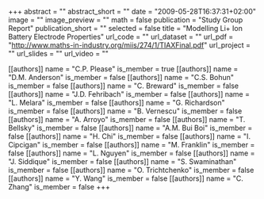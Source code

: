 +++
abstract = ""
abstract_short = ""
date = "2009-05-28T16:37:31+02:00"
image = ""
image_preview = ""
math = false
publication = "Study Group Report"
publication_short = ""
selected = false
title = "Modelling Li+ Ion Battery Electrode Properties"
url_code = ""
url_dataset = ""
url_pdf = "http://www.maths-in-industry.org/miis/274/1/TIAXFinal.pdf"
url_project = ""
url_slides = ""
url_video = ""

[[authors]]
    name = "C.P. Please"
    is_member = true
[[authors]]
    name = "D.M. Anderson"
    is_member = false
[[authors]]
    name = "C.S. Bohun"
    is_member = false
[[authors]]
    name = "C. Breward"
    is_member = false
[[authors]]
    name = "J.D. Fehribach"
    is_member = false
[[authors]]
    name = "L. Melara"
    is_member = false
[[authors]]
    name = "G. Richardson"
    is_member = false
[[authors]]
    name = "B. Vernescu"
    is_member = false
[[authors]]
    name = "A. Arroyo"
    is_member = false
[[authors]]
    name = "T. Bellsky"
    is_member = false
[[authors]]
    name = "A.M. Bui Boi"
    is_member = false
[[authors]]
    name = "H. Chi"
    is_member = false
[[authors]]
    name = "I. Cipcigan"
    is_member = false
[[authors]]
    name = "M. Franklin"
    is_member = false
[[authors]]
    name = "L. Nguyen"
    is_member = false
[[authors]]
    name = "J. Siddique"
    is_member = false
[[authors]]
    name = "S. Swaminathan"
    is_member = false
[[authors]]
    name = "O. Trichtchenko"
    is_member = false
[[authors]]
    name = "Y. Wang"
    is_member = false
[[authors]]
    name = "C. Zhang"
    is_member = false
+++
